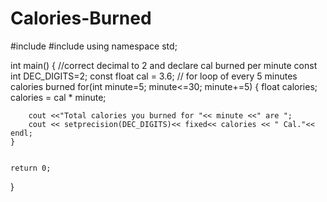 # Calories-Burned


#include <iostream>
#include <iomanip>
using namespace std;

int main()
{
    //correct decimal to 2 and declare cal burned per minute
    const int DEC_DIGITS=2;
    const float cal = 3.6;
    // for loop of every 5 minutes calories burned
    for(int minute=5; minute<=30; minute+=5)
    {
        float calories;
        calories = cal * minute;
        
        cout <<"Total calories you burned for "<< minute <<" are ";
        cout << setprecision(DEC_DIGITS)<< fixed<< calories << " Cal."<< endl;
    }
    

    return 0;
}

